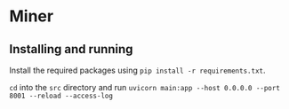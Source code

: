 # Miner

## Installing and running

Install the required packages using ```pip install -r requirements.txt```.

```cd``` into the ```src``` directory and run ```uvicorn main:app --host 0.0.0.0 --port 8001 --reload --access-log```
